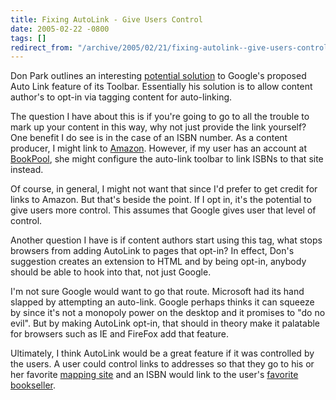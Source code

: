 ```yaml
---
title: Fixing AutoLink - Give Users Control
date: 2005-02-22 -0800
tags: []
redirect_from: "/archive/2005/02/21/fixing-autolink--give-users-control.aspx/"
---
```


Don Park outlines an interesting [potential
solution](http://www.docuverse.com/blog/donpark/EntryViewPage.aspx?guid=676e38b4-0db9-4c7b-9692-b285fa5d0918)
to Google's proposed Auto Link feature of its Toolbar. Essentially his
solution is to allow content author's to opt-in via tagging content for
auto-linking.

The question I have about this is if you're going to go to all the
trouble to mark up your content in this way, why not just provide the
link yourself? One benefit I do see is in the case of an ISBN number. As
a content producer, I might link to [Amazon](http://www.amazon.com/).
However, if my user has an account at
[BookPool](http://www.bookpool.com/), she might configure the auto-link
toolbar to link ISBNs to that site instead.

Of course, in general, I might not want that since I'd prefer to get
credit for links to Amazon. But that's beside the point. If I opt in,
it's the potential to give users more control. This assumes that Google
gives user that level of control.

Another question I have is if content authors start using this tag, what
stops browsers from adding AutoLink to pages that opt-in? In effect,
Don's suggestion creates an extension to HTML and by being opt-in,
anybody should be able to hook into that, not just Google.

I'm not sure Google would want to go that route. Microsoft had its hand
slapped by attempting an auto-link. Google perhaps thinks it can squeeze
by since it's not a monopoly power on the desktop and it promises to "do
no evil". But by making AutoLink opt-in, that should in theory make it
palatable for browsers such as IE and FireFox add that feature.

Ultimately, I think AutoLink would be a great feature if it was
controlled by the users. A user could control links to addresses so that
they go to his or her favorite [mapping site](http://maps.google.com/)
and an ISBN would link to the user's [favorite
bookseller](http://www.amazon.com/).

